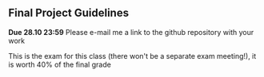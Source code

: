 ## Final Project Guidelines

**Due 28.10 23:59** Please e-mail me a link to the github repository with your work

This is the exam for this class (there won't be a separate exam meeting!), it is worth 40% of the final grade




